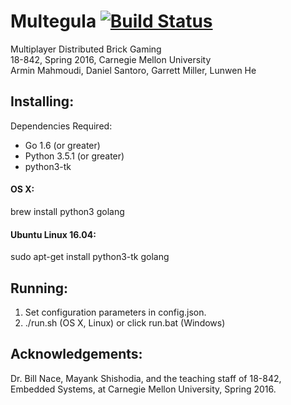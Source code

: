 # Multegula [![Build Status](https://travis-ci.org/arminm/multegula.svg?branch=master)](https://travis-ci.org/arminm/multegula)

Multiplayer Distributed Brick Gaming  
18-842, Spring 2016, Carnegie Mellon University  
Armin Mahmoudi, Daniel Santoro, Garrett Miller, Lunwen He

Installing:
---------------------------------------------------------
Dependencies Required:  
* Go 1.6 (or greater)  
* Python 3.5.1 (or greater)
* python3-tk

#### OS X:  
brew install python3 golang

#### Ubuntu Linux 16.04:  
sudo apt-get install python3-tk golang   

Running:
---------------------------------------------------------
1. Set configuration parameters in config.json.
2. ./run.sh (OS X, Linux) or click run.bat (Windows)


Acknowledgements:
---------------------------------------------------------
Dr. Bill Nace, Mayank Shishodia, and the teaching staff of 18-842,
Embedded Systems, at Carnegie Mellon University, Spring 2016.
